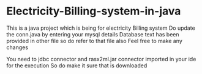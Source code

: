 # Electricity-Billing-system-in-java
This is a java project which is being for electricity Billing system
Do update the conn.java by entering your mysql details
Database text has been provided in other file so do refer to that file also
Feel free to make any changes

You need to jdbc connector and rasx2ml.jar connector imported in your ide for the execution
So do make it sure that is downloaded
